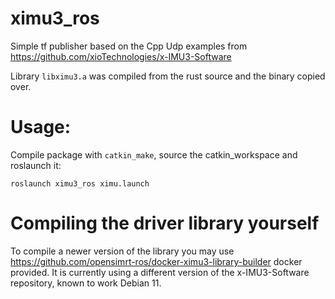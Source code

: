 # ximu3_ros

Simple tf publisher based on the Cpp Udp examples from https://github.com/xioTechnologies/x-IMU3-Software

Library `libximu3.a` was compiled from the rust source and the binary copied over. 

# Usage:

Compile package with `catkin_make`, source the catkin\_workspace and roslaunch it:

	roslaunch ximu3_ros ximu.launch

# Compiling the driver library yourself

To compile a newer version of the library you may use https://github.com/opensimrt-ros/docker-ximu3-library-builder docker provided. It is currently using a different version of the x-IMU3-Software repository, known to work Debian 11.

